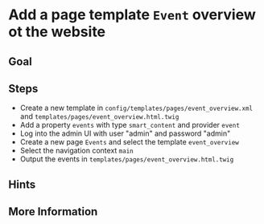 Add a page template `Event` overview ot the website 
===================================================

Goal
----


Steps
-----

* Create a new template in `config/templates/pages/event_overview.xml` and `templates/pages/event_overview.html.twig`
* Add a property `events` with type `smart_content` and provider `event`
* Log into the admin UI with user "admin" and password "admin"
* Create a new page `Events` and select the template `event_overview`
* Select the navigation context `main`
* Output the events in `templates/pages/event_overview.html.twig`

Hints
-----


More Information
----------------

